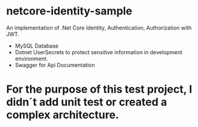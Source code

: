 # netcore-identity-sample
An implementation of .Net Core Identity, Authentication, Authorization with JWT.

- MySQL Database
- Dotnet UserSecrets to protect sensitive information in development environment.
- Swagger for Api Documentation

# For the purpose of this test project, I didn´t add unit test or created a complex architecture.
